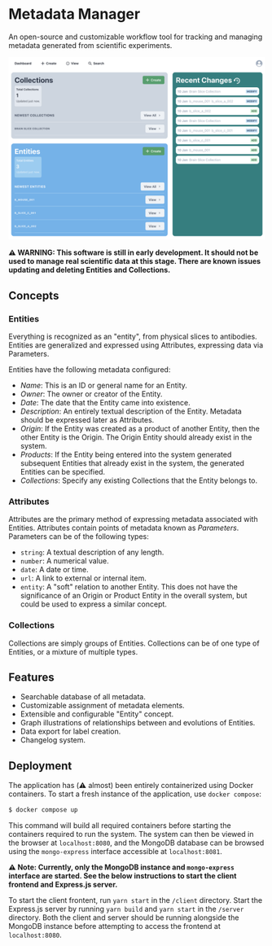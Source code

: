 # Metadata Manager

An open-source and customizable workflow tool for tracking and managing metadata generated from scientific experiments.

<img src="metadata-manager.png">

**⚠️ WARNING: This software is still in early development. It should not be used to manage real scientific data at this stage. There are known issues updating and deleting Entities and Collections.**

## Concepts

### Entities

Everything is recognized as an "entity", from physical slices to antibodies. Entities are generalized and expressed using Attributes, expressing data via Parameters.

Entities have the following metadata configured:

- *Name*: This is an ID or general name for an Entity.
- *Owner*: The owner or creator of the Entity.
- *Date*: The date that the Entity came into existence.
- *Description*: An entirely textual description of the Entity. Metadata should be expressed later as Attributes.
- *Origin*: If the Entity was created as a product of another Entity, then the other Entity is the Origin. The Origin Entity should already exist in the system.
- *Products*: If the Entity being entered into the system generated subsequent Entities that already exist in the system, the generated Entities can be specified.
- *Collections*: Specify any existing Collections that the Entity belongs to.

### Attributes

Attributes are the primary method of expressing metadata associated with Entities. Attributes contain points of metadata known as *Parameters*. Parameters can be of the following types:

- `string`: A textual description of any length.
- `number`: A numerical value.
- `date`: A date or time.
- `url`: A link to external or internal item.
- `entity`: A "soft" relation to another Entity. This does not have the significance of an Origin or Product Entity in the overall system, but could be used to express a similar concept.

### Collections

Collections are simply groups of Entities. Collections can be of one type of Entities, or a mixture of multiple types.

## Features

- Searchable database of all metadata.
- Customizable assignment of metadata elements.
- Extensible and configurable "Entity" concept.
- Graph illustrations of relationships between and evolutions of Entities.
- Data export for label creation.
- Changelog system.

## Deployment

The application has (⚠️ almost) been entirely containerized using Docker containers. To start a fresh instance of the application, use `docker compose`:

```Bash
$ docker compose up
```

This command will build all required containers before starting the containers required to run the system. The system can then be viewed in the browser at `localhost:8080`, and the MongoDB database can be browsed using the `mongo-express` interface accessible at `localhost:8081`.

**⚠️ Note: Currently, only the MongoDB instance and `mongo-express` interface are started. See the below instructions to start the client frontend and Express.js server.**

To start the client frontent, run `yarn start` in the `/client` directory. Start the Express.js server by running `yarn build` and `yarn start` in the `/server` directory. Both the client and server should be running alongside the MongoDB instance before attempting to access the frontend at `localhost:8080`.
